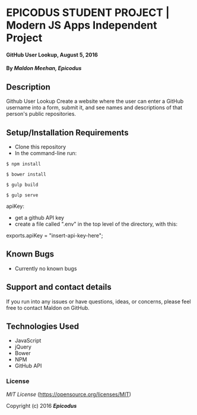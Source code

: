 # EPICODUS STUDENT PROJECT | Modern JS Apps Independent Project

#### GitHub User Lookup, August 5, 2016

#### By _**Maldon Meehan, Epicodus**_

## Description

Github User Lookup
Create a website where the user can enter a GitHub username into a form, submit it, and see names and descriptions of that person's public repositories.

## Setup/Installation Requirements

* Clone this repository
* In the command-line run:
```
$ npm install
```
```
$ bower install
```
```
$ gulp build
```
```
$ gulp serve
```
apiKey:
* get a github API key
* create a file called ".env" in the top level of the directory, with this:

exports.apiKey = "insert-api-key-here";

## Known Bugs

* Currently no known bugs

## Support and contact details

If you run into any issues or have questions, ideas, or concerns, please feel free to contact Maldon on GitHub.

## Technologies Used

* JavaScript
* jQuery
* Bower
* NPM
* GitHub API

### License

*MIT License*
(https://opensource.org/licenses/MIT)

Copyright (c) 2016 **_Epicodus_**
